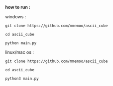 **how to run :**


  windows :
  
  ```
  git clone https://github.com/mmemoo/ascii_cube

  cd ascii_cube

  python main.py
  ```


  linux/mac os :

  ```
  git clone https://github.com/mmemoo/ascii_cube

  cd ascii_cube

  python3 main.py
  ```
